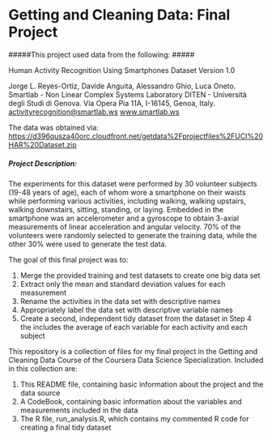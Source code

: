 # Getting and Cleaning Data: Final Project #

#####This project used data from the following: #####

Human Activity Recognition Using Smartphones Dataset
Version 1.0

Jorge L. Reyes-Ortiz, Davide Anguita, Alessandro Ghio, Luca Oneto.
Smartlab - Non Linear Complex Systems Laboratory
DITEN - Università degli Studi di Genova.
Via Opera Pia 11A, I-16145, Genoa, Italy.
activityrecognition@smartlab.ws
www.smartlab.ws

The data was obtained via: https://d396qusza40orc.cloudfront.net/getdata%2Fprojectfiles%2FUCI%20HAR%20Dataset.zip

##### Project Description: #####

The experiments for this dataset were performed by 30 volunteer subjects (19-48 years of age), each of whom wore a smartphone on their waists while performing various activities, including walking, walking upstairs, walking downstairs, sitting, standing, or laying. Embedded in the smartphone was an accelerometer and a gyroscope to obtain 3-axial measurements of linear acceleration and angular velocity. 70% of the volunteers were randomly selected to generate the training data, while the other 30% were used to generate the test data. 

The goal of this final project was to:
  1. Merge the provided training and test datasets to create one big data set
  2. Extract only the mean and standard deviation values for each measurement
  3. Rename the activities in the data set with descriptive names
  4. Appropriately label the data set with descriptive variable names
  5. Create a second, independent tidy dataset from the dataset in Step 4 the includes the average of each variable for each activity and each subject

This repository is a collection of files for my final project in the Getting and Cleaning Data Course of the Coursera Data Science Specialization. Included in this collection are:
  1. This README file, containing basic information about the project and the data source
  2. A CodeBook, containing basic information about the variables and measurements included in the data
  3. The R file, run_analysis.R, which contains my commented R code for creating a final tidy dataset



